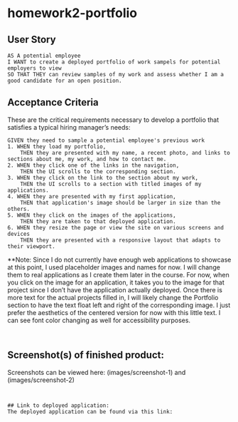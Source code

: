 # homework2-portfolio

## User Story

```
AS A potential employee
I WANT to create a deployed portfolio of work sampels for potential employers to view
SO THAT THEY can review samples of my work and assess whether I am a good candidate for an open position.
```


## Acceptance Criteria

These are the critical requirements necessary to develop a portfolio that satisfies a typical hiring manager’s needs:

```
GIVEN they need to sample a potential employee's previous work
1. WHEN they load my portfolio,
    THEN they are presented with my name, a recent photo, and links to sections about me, my work, and how to contact me.
2. WHEN they click one of the links in the navigation,
    THEN the UI scrolls to the corresponding section.
3. WHEN they click on the link to the section about my work,
    THEN the UI scrolls to a section with titled images of my applications.
4. WHEN they are presented with my first application,
    THEN that application's image should be larger in size than the others.
5. WHEN they click on the images of the applications,
    THEN they are taken to that deployed application.
6. WHEN they resize the page or view the site on various screens and devices
    THEN they are presented with a responsive layout that adapts to their viewport.
```

**Note: Since I do not currently have enough web applications to showcase at this point, I used placeholder images and names for now. I will change them to real applications as I create them later in the course. For now, when you click on the image for an application, it takes you to the image for that project since I don’t have the application actually deployed. Once there is more text for the actual projects filled in, I will likely change the Portfolio section to have the text float left and right of the corresponding image. I just prefer the aesthetics of the centered version for now with this little text.  I can see font color changing as well for accessibility purposes.

```


```

## Screenshot(s) of finished product:
Screenshots can be viewed here:
(images/screenshot-1) and (images/screenshot-2)

```


## Link to deployed application: 
The deployed application can be found via this link: 
